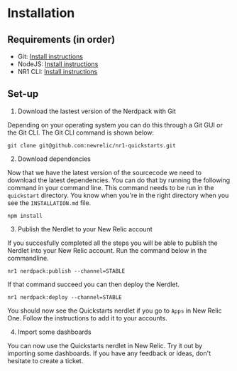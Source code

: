 # Installation

## Requirements (in order)

* Git: [Install instructions](https://git-scm.com/book/en/v2/Getting-Started-Installing-Git)
* NodeJS: [Install instructions](https://nodejs.dev/learn/how-to-install-nodejs)
* NR1 CLI: [Install instructions](https://one.newrelic.com/launcher/developer-center.launcher?pane=eyJuZXJkbGV0SWQiOiJkZXZlbG9wZXItY2VudGVyLmRldmVsb3Blci1jZW50ZXIifQ==)

## Set-up

1) Download the lastest version of the Nerdpack with Git

Depending on your operating system you can do this through a Git GUI or the Git CLI. The Git CLI command is shown below:

`git clone git@github.com:newrelic/nr1-quickstarts.git`

2) Download dependencies

Now that we have the latest version of the sourcecode we need to download the latest dependencies. You can do that by running the following command in your command line. This command needs to be run in the `quickstart` directory. You know when you're in the right directory when you see the `INSTALLATION.md` file.

`npm install`

3) Publish the Nerdlet to your New Relic account

If you succesfully completed all the steps you will be able to publish the Nerdlet into your New Relic account. Run the command below in the commandline.

`nr1 nerdpack:publish --channel=STABLE`

If that command succeed you can then deploy the Nerdlet.

`nr1 nerdpack:deploy --channel=STABLE`

You should now see the Quickstarts nerdlet if you go to `Apps` in New Relic One. Follow the instructions to add it to your accounts.

4) Import some dashboards

You can now use the Quickstarts nerdlet in New Relic. Try it out by importing some dashboards. If you have any feedback or ideas, don't hesitate to create a ticket.
